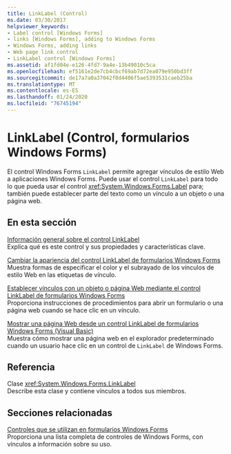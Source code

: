 ```yaml
---
title: LinkLabel (Control)
ms.date: 03/30/2017
helpviewer_keywords:
- Label control [Windows Forms]
- links [Windows Forms], adding to Windows Forms
- Windows Forms, adding links
- Web page link control
- LinkLabel control [Windows Forms]
ms.assetid: af1fd04e-e126-4fd7-9a4e-13b49010c5ca
ms.openlocfilehash: ef5161e2de7cb4cbcf69ab7d72ea079e950bd3ff
ms.sourcegitcommit: de17a7a0a37042f0d4406f5ae5393531caeb25ba
ms.translationtype: MT
ms.contentlocale: es-ES
ms.lasthandoff: 01/24/2020
ms.locfileid: "76745194"
---
```

# <a name="linklabel-control-windows-forms"></a>LinkLabel (Control, formularios Windows Forms)
El control Windows Forms `LinkLabel` permite agregar vínculos de estilo Web a aplicaciones Windows Forms. Puede usar el control `LinkLabel` para todo lo que pueda usar el control <xref:System.Windows.Forms.Label> para; también puede establecer parte del texto como un vínculo a un objeto o una página web.  
  
## <a name="in-this-section"></a>En esta sección  
 [Información general sobre el control LinkLabel](linklabel-control-overview-windows-forms.md)  
 Explica qué es este control y sus propiedades y características clave.  
  
 [Cambiar la apariencia del control LinkLabel de formularios Windows Forms](how-to-change-the-appearance-of-the-windows-forms-linklabel-control.md)  
 Muestra formas de especificar el color y el subrayado de los vínculos de estilo Web en las etiquetas de vínculo.  
  
 [Establecer vínculos con un objeto o página Web mediante el control LinkLabel de formularios Windows Forms](link-to-an-object-or-web-page-with-wf-linklabel-control.md)  
 Proporciona instrucciones de procedimientos para abrir un formulario o una página web cuando se hace clic en un vínculo.  
  
 [Mostrar una página Web desde un control LinkLabel de formularios Windows Forms (Visual Basic)](display-a-web-page-from-a-wf-linklabel-control-visual-basic.md)  
 Muestra cómo mostrar una página web en el explorador predeterminado cuando un usuario hace clic en un control de `LinkLabel` de Windows Forms.  
  
## <a name="reference"></a>Referencia  
 Clase <xref:System.Windows.Forms.LinkLabel>  
 Describe esta clase y contiene vínculos a todos sus miembros.  
  
## <a name="related-sections"></a>Secciones relacionadas  
 [Controles que se utilizan en formularios Windows Forms](controls-to-use-on-windows-forms.md)  
 Proporciona una lista completa de controles de Windows Forms, con vínculos a información sobre su uso.
